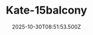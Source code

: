 ---
title: "Kate-15balcony"
description: ""
image: "/uploads/photos/0048-Kate-15balcony.webp"
display: "/uploads/photos/0048-Kate-15balcony-display.webp"
thumbnail: "/uploads/photos/0048-Kate-15balcony-thumb.webp"
width: 7360
height: 4912
featured: false
date: 2025-10-30T08:51:53.500Z
order: 0
---